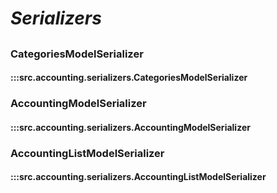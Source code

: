 # ***Serializers***

##

### CategoriesModelSerializer
#### :::src.accounting.serializers.CategoriesModelSerializer

### AccountingModelSerializer
#### :::src.accounting.serializers.AccountingModelSerializer

### AccountingListModelSerializer
#### :::src.accounting.serializers.AccountingListModelSerializer